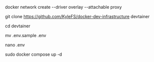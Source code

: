 docker network create --driver overlay --attachable proxy

git clone https://github.com/KyleFS/docker-dev-infrastructure devtainer

cd devtainer

mv .env.sample .env

nano .env

sudo docker compose up -d
